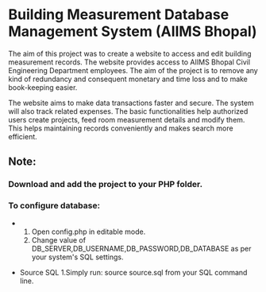 # Building Measurement Database Management System (AIIMS Bhopal)

The aim of this project was to create a website to access and edit building measurement records. The website provides access to AIIMS Bhopal Civil Engineering Department employees. The aim of the project is to remove any kind of redundancy and consequent monetary and time loss and to make book-keeping easier.

The website aims to make data transactions faster and secure. The system will also track related expenses. The basic functionalities help authorized users create projects, feed room measurement details and modify them. This helps maintaining records conveniently and makes search more efficient.

## Note:
### Download and add the project to your PHP folder.

### To configure database:

* 1. Open config.php in editable mode.
  2. Change value of DB_SERVER,DB_USERNAME,DB_PASSWORD,DB_DATABASE as per your system's SQL settings.

* Source SQL
  1.Simply run: source source.sql from your SQL command line.
